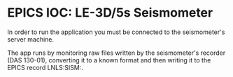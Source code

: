 # EPICS IOC: LE-3D/5s Seismometer

In order to run the application you must be connected to the seismometer's server machine.

The app runs by monitoring raw files written by the seismometer's recorder (DAS 130-01), converting it to a known format and then writing it to the EPICS record LNLS:SISM:.